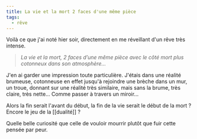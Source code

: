 ```yaml
---
title: La vie et la mort 2 faces d'une même pièce
tags:
  - rêve
---
```


Voilà ce que j'ai noté hier soir, directement en me réveillant d'un rêve très intense.

> _La vie et la mort, 2 faces d’une même pièce avec le côté mort plus cotonneux dans son atmosphère..._

J'en ai garder une impression toute particulière. J'étais dans une réalité brumeuse, cotonneuse en effet jusqu'à rejoindre une brèche dans un mur, un troue, donnant sur une réalité très similaire, mais sans la brume, très claire, très nette... Comme passer à travers un miroir...

Alors la fin serait l'avant du début, la fin de la vie serait le début de la mort ? Encore le jeu de la [[dualité]] ?

Quelle belle curiosité que celle de vouloir mourrir plutôt que fuir cette pensée par peur.